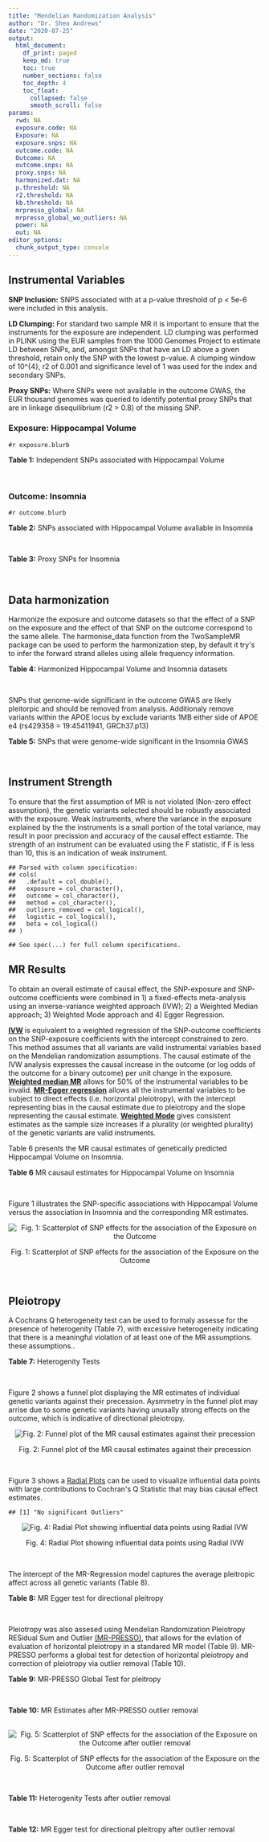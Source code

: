 ```yaml
---
title: "Mendelian Randomization Analysis"
author: "Dr. Shea Andrews"
date: "2020-07-25"
output:
  html_document:
    df_print: paged
    keep_md: true
    toc: true
    number_sections: false
    toc_depth: 4
    toc_float:
      collapsed: false
      smooth_scroll: false
params:
  rwd: NA
  exposure.code: NA
  Exposure: NA
  exposure.snps: NA
  outcome.code: NA
  Outcome: NA
  outcome.snps: NA
  proxy.snps: NA
  harmonized.dat: NA
  p.threshold: NA
  r2.threshold: NA
  kb.threshold: NA
  mrpresso_global: NA
  mrpresso_global_wo_outliers: NA
  power: NA
  out: NA
editor_options:
  chunk_output_type: console
---
```







## Instrumental Variables
**SNP Inclusion:** SNPS associated with at a p-value threshold of p < 5e-6 were included in this analysis.
<br>

**LD Clumping:** For standard two sample MR it is important to ensure that the instruments for the exposure are independent. LD clumping was performed in PLINK using the EUR samples from the 1000 Genomes Project to estimate LD between SNPs, and, amongst SNPs that have an LD above a given threshold, retain only the SNP with the lowest p-value. A clumping window of 10^{4}, r2 of 0.001 and significance level of 1 was used for the index and secondary SNPs.
<br>

**Proxy SNPs:** Where SNPs were not available in the outcome GWAS, the EUR thousand genomes was queried to identify potential proxy SNPs that are in linkage disequilibrium (r2 > 0.8) of the missing SNP.
<br>

### Exposure: Hippocampal Volume
`#r exposure.blurb`
<br>

**Table 1:** Independent SNPs associated with Hippocampal Volume
<div data-pagedtable="false">
  <script data-pagedtable-source type="application/json">
{"columns":[{"label":["SNP"],"name":[1],"type":["chr"],"align":["left"]},{"label":["CHROM"],"name":[2],"type":["dbl"],"align":["right"]},{"label":["POS"],"name":[3],"type":["dbl"],"align":["right"]},{"label":["REF"],"name":[4],"type":["chr"],"align":["left"]},{"label":["ALT"],"name":[5],"type":["chr"],"align":["left"]},{"label":["AF"],"name":[6],"type":["dbl"],"align":["right"]},{"label":["BETA"],"name":[7],"type":["dbl"],"align":["right"]},{"label":["SE"],"name":[8],"type":["dbl"],"align":["right"]},{"label":["Z"],"name":[9],"type":["dbl"],"align":["right"]},{"label":["P"],"name":[10],"type":["dbl"],"align":["right"]},{"label":["N"],"name":[11],"type":["dbl"],"align":["right"]},{"label":["TRAIT"],"name":[12],"type":["chr"],"align":["left"]}],"data":[{"1":"rs10908512","2":"1","3":"153856498","4":"C","5":"T","6":"0.5624","7":"0.04051169","8":"0.008700965","9":"4.656","10":"3.217e-06","11":"26814","12":"Hippocampal_Volume"},{"1":"rs7588305","2":"2","3":"8780959","4":"G","5":"C","6":"0.5308","7":"-0.04002256","8":"0.008681684","9":"-4.610","10":"4.023e-06","11":"26615","12":"Hippocampal_Volume"},{"1":"rs59966106","2":"2","3":"96999086","4":"A","5":"G","6":"0.3114","7":"0.04276760","8":"0.009321611","9":"4.588","10":"4.470e-06","11":"26814","12":"Hippocampal_Volume"},{"1":"rs2268894","2":"2","3":"162856148","4":"C","5":"T","6":"0.5412","7":"-0.05668170","8":"0.008658983","9":"-6.546","10":"5.894e-11","11":"26814","12":"Hippocampal_Volume"},{"1":"rs138012093","2":"4","3":"134506440","4":"G","5":"A","6":"0.0173","7":"-0.16180284","8":"0.033576021","9":"-4.819","10":"1.445e-06","11":"26065","12":"Hippocampal_Volume"},{"1":"rs144578582","2":"4","3":"155539564","4":"G","5":"A","6":"0.0068","7":"-0.36225028","8":"0.074659992","9":"-4.852","10":"1.221e-06","11":"13258","12":"Hippocampal_Volume"},{"1":"rs6552737","2":"4","3":"184955461","4":"T","5":"A","6":"0.4152","7":"-0.04324518","8":"0.008759404","9":"-4.937","10":"7.922e-07","11":"26814","12":"Hippocampal_Volume"},{"1":"rs2289881","2":"5","3":"66084260","4":"G","5":"T","6":"0.3544","7":"-0.05014690","8":"0.009022472","9":"-5.558","10":"2.728e-08","11":"26814","12":"Hippocampal_Volume"},{"1":"rs148054686","2":"5","3":"94459128","4":"G","5":"A","6":"0.0124","7":"-0.21659175","8":"0.047064699","9":"-4.602","10":"4.184e-06","11":"18411","12":"Hippocampal_Volume"},{"1":"rs10041542","2":"5","3":"167832067","4":"T","5":"C","6":"0.2452","7":"-0.04686000","8":"0.010070917","9":"-4.653","10":"3.273e-06","11":"26615","12":"Hippocampal_Volume"},{"1":"rs17172044","2":"7","3":"42397586","4":"A","5":"C","6":"0.0775","7":"-0.07408290","8":"0.016143574","9":"-4.589","10":"4.464e-06","11":"26814","12":"Hippocampal_Volume"},{"1":"rs2346440","2":"7","3":"133685512","4":"G","5":"C","6":"0.4591","7":"0.04059843","8":"0.008661921","9":"4.687","10":"2.767e-06","11":"26814","12":"Hippocampal_Volume"},{"1":"rs11979341","2":"7","3":"155797978","4":"C","5":"G","6":"0.3163","7":"0.06558170","8":"0.009708611","9":"6.755","10":"1.424e-11","11":"24484","12":"Hippocampal_Volume"},{"1":"rs11993215","2":"8","3":"28055926","4":"A","5":"T","6":"0.9102","7":"0.06998320","8":"0.015193929","9":"4.606","10":"4.108e-06","11":"26477","12":"Hippocampal_Volume"},{"1":"rs113835443","2":"8","3":"144717251","4":"C","5":"T","6":"0.0904","7":"0.07553081","8":"0.016197900","9":"4.663","10":"3.118e-06","11":"23154","12":"Hippocampal_Volume"},{"1":"rs62583528","2":"9","3":"106929593","4":"G","5":"A","6":"0.1951","7":"0.05622208","8":"0.010891531","9":"5.162","10":"2.447e-07","11":"26814","12":"Hippocampal_Volume"},{"1":"rs7020341","2":"9","3":"119247974","4":"G","5":"C","6":"0.3590","7":"0.05989482","8":"0.009013518","9":"6.645","10":"3.035e-11","11":"26700","12":"Hippocampal_Volume"},{"1":"rs11245365","2":"10","3":"126482389","4":"G","5":"A","6":"0.5648","7":"-0.04474128","8":"0.008786582","9":"-5.092","10":"3.547e-07","11":"26322","12":"Hippocampal_Volume"},{"1":"rs12802656","2":"11","3":"16534415","4":"A","5":"C","6":"0.4696","7":"-0.03979580","8":"0.008681459","9":"-4.584","10":"4.560e-06","11":"26614","12":"Hippocampal_Volume"},{"1":"rs659065","2":"12","3":"4008887","4":"C","5":"G","6":"0.1413","7":"-0.06743310","8":"0.012611389","9":"-5.347","10":"8.931e-08","11":"25881","12":"Hippocampal_Volume"},{"1":"rs61921502","2":"12","3":"65832468","4":"T","5":"G","6":"0.1534","7":"-0.10788400","8":"0.011964511","9":"-9.017","10":"1.941e-19","11":"26814","12":"Hippocampal_Volume"},{"1":"rs79522035","2":"12","3":"72956782","4":"C","5":"T","6":"0.0419","7":"0.09939183","8":"0.021592837","9":"4.603","10":"4.164e-06","11":"26692","12":"Hippocampal_Volume"},{"1":"rs77956314","2":"12","3":"117323367","4":"T","5":"C","6":"0.0840","7":"0.16185400","8":"0.015536016","9":"10.418","10":"2.055e-25","11":"26814","12":"Hippocampal_Volume"},{"1":"rs143933797","2":"17","3":"78252238","4":"G","5":"A","6":"0.0166","7":"0.22638451","8":"0.047143797","9":"4.802","10":"1.571e-06","11":"13758","12":"Hippocampal_Volume"},{"1":"rs79727675","2":"18","3":"11653053","4":"C","5":"A","6":"0.0472","7":"-0.13610794","8":"0.027913852","9":"-4.876","10":"1.082e-06","11":"14245","12":"Hippocampal_Volume"},{"1":"rs429358","2":"19","3":"45411941","4":"T","5":"C","6":"0.1537","7":"-0.06342470","8":"0.012519680","9":"-5.066","10":"4.067e-07","11":"24498","12":"Hippocampal_Volume"},{"1":"rs6060504","2":"20","3":"34197619","4":"T","5":"C","6":"0.1624","7":"0.06315530","8":"0.011701919","9":"5.397","10":"6.762e-08","11":"26814","12":"Hippocampal_Volume"},{"1":"rs5753220","2":"22","3":"30986350","4":"T","5":"C","6":"0.2497","7":"-0.04931970","8":"0.010038609","9":"-4.913","10":"8.988e-07","11":"26459","12":"Hippocampal_Volume"}],"options":{"columns":{"min":{},"max":[10]},"rows":{"min":[10],"max":[10]},"pages":{}}}
  </script>
</div>
<br>

### Outcome: Insomnia
`#r outcome.blurb`
<br>

**Table 2:** SNPs associated with Hippocampal Volume avaliable in Insomnia
<div data-pagedtable="false">
  <script data-pagedtable-source type="application/json">
{"columns":[{"label":["SNP"],"name":[1],"type":["chr"],"align":["left"]},{"label":["CHROM"],"name":[2],"type":["dbl"],"align":["right"]},{"label":["POS"],"name":[3],"type":["dbl"],"align":["right"]},{"label":["REF"],"name":[4],"type":["chr"],"align":["left"]},{"label":["ALT"],"name":[5],"type":["chr"],"align":["left"]},{"label":["AF"],"name":[6],"type":["dbl"],"align":["right"]},{"label":["BETA"],"name":[7],"type":["dbl"],"align":["right"]},{"label":["SE"],"name":[8],"type":["dbl"],"align":["right"]},{"label":["Z"],"name":[9],"type":["dbl"],"align":["right"]},{"label":["P"],"name":[10],"type":["dbl"],"align":["right"]},{"label":["N"],"name":[11],"type":["dbl"],"align":["right"]},{"label":["TRAIT"],"name":[12],"type":["chr"],"align":["left"]}],"data":[{"1":"rs10908512","2":"1","3":"153856498","4":"C","5":"T","6":"0.57319700","7":"-2.818545e-04","8":"0.0008672447","9":"-0.325","10":"7.450e-01","11":"1330662","12":"Insomnia_Symptoms"},{"1":"rs7588305","2":"2","3":"8780959","4":"G","5":"C","6":"0.56922200","7":"1.461183e-03","8":"0.0008661429","9":"1.687","10":"9.163e-02","11":"1330800","12":"Insomnia_Symptoms"},{"1":"rs59966106","2":"2","3":"96999086","4":"A","5":"G","6":"0.28173900","7":"1.674160e-04","8":"0.0008674413","9":"0.193","10":"8.473e-01","11":"1330656","12":"Insomnia_Symptoms"},{"1":"rs2268894","2":"2","3":"162856148","4":"C","5":"T","6":"0.55968800","7":"1.912483e-03","8":"0.0008673393","9":"2.205","10":"2.746e-02","11":"1326169","12":"Insomnia_Symptoms"},{"1":"rs138012093","2":"4","3":"134506440","4":"G","5":"A","6":"0.02685050","7":"-9.299293e-04","8":"0.0008674714","9":"-1.072","10":"2.838e-01","11":"1327961","12":"Insomnia_Symptoms"},{"1":"rs144578582","2":"4","3":"155539564","4":"G","5":"A","6":"0.00362450","7":"1.736019e-04","8":"0.0008680095","9":"0.200","10":"8.412e-01","11":"1328874","12":"Insomnia_Symptoms"},{"1":"rs6552737","2":"4","3":"184955461","4":"T","5":"A","6":"0.40243900","7":"-1.622483e-03","8":"0.0010281892","9":"-1.578","10":"1.147e-01","11":"944267","12":"Insomnia_Symptoms"},{"1":"rs2289881","2":"5","3":"66084260","4":"G","5":"T","6":"0.36506200","7":"1.861472e-04","8":"0.0008698468","9":"0.214","10":"8.306e-01","11":"1323200","12":"Insomnia_Symptoms"},{"1":"rs148054686","2":"5","3":"94459128","4":"G","5":"A","6":"0.00362056","7":"-5.259705e-04","8":"0.0010292964","9":"-0.511","10":"6.093e-01","11":"944267","12":"Insomnia_Symptoms"},{"1":"rs10041542","2":"5","3":"167832067","4":"T","5":"C","6":"0.24088900","7":"1.395420e-03","8":"0.0008683377","9":"1.607","10":"1.080e-01","11":"1324228","12":"Insomnia_Symptoms"},{"1":"rs17172044","2":"7","3":"42397586","4":"A","5":"C","6":"0.06297640","7":"-1.664950e-03","8":"0.0008662592","9":"-1.922","10":"5.466e-02","11":"1330001","12":"Insomnia_Symptoms"},{"1":"rs2346440","2":"7","3":"133685512","4":"G","5":"C","6":"0.47453600","7":"-4.253824e-04","8":"0.0008681273","9":"-0.490","10":"6.242e-01","11":"1327401","12":"Insomnia_Symptoms"},{"1":"rs11979341","2":"7","3":"155797978","4":"C","5":"G","6":"0.33175500","7":"1.492290e-03","8":"0.0008701426","9":"1.715","10":"8.628e-02","11":"1318530","12":"Insomnia_Symptoms"},{"1":"rs11993215","2":"8","3":"28055926","4":"A","5":"T","6":"0.89588700","7":"6.802380e-04","8":"0.0010291049","9":"0.661","10":"5.087e-01","11":"944267","12":"Insomnia_Symptoms"},{"1":"rs113835443","2":"8","3":"144717251","4":"C","5":"T","6":"0.11809600","7":"-7.578234e-04","8":"0.0008680680","9":"-0.873","10":"3.826e-01","11":"1326580","12":"Insomnia_Symptoms"},{"1":"rs62583528","2":"9","3":"106929593","4":"G","5":"A","6":"0.17478300","7":"-1.832769e-04","8":"0.0008686110","9":"-0.211","10":"8.328e-01","11":"1326980","12":"Insomnia_Symptoms"},{"1":"rs7020341","2":"9","3":"119247974","4":"G","5":"C","6":"0.41158300","7":"-3.037881e-05","8":"0.0008679660","9":"-0.035","10":"9.717e-01","11":"1330486","12":"Insomnia_Symptoms"},{"1":"rs11245365","2":"10","3":"126482389","4":"G","5":"A","6":"0.60673900","7":"-9.480907e-04","8":"0.0008666277","9":"-1.094","10":"2.742e-01","11":"1330502","12":"Insomnia_Symptoms"},{"1":"rs12802656","2":"11","3":"16534415","4":"A","5":"C","6":"0.52089400","7":"7.537090e-04","8":"0.0008673294","9":"0.869","10":"3.850e-01","11":"1328851","12":"Insomnia_Symptoms"},{"1":"rs659065","2":"12","3":"4008887","4":"C","5":"G","6":"0.14661100","7":"7.715200e-04","8":"0.0008668765","9":"0.890","10":"3.733e-01","11":"1330190","12":"Insomnia_Symptoms"},{"1":"rs61921502","2":"12","3":"65832468","4":"T","5":"G","6":"0.14724000","7":"1.051440e-03","8":"0.0008682414","9":"1.211","10":"2.257e-01","11":"1325310","12":"Insomnia_Symptoms"},{"1":"rs79522035","2":"12","3":"72956782","4":"C","5":"T","6":"0.05612060","7":"1.415634e-04","8":"0.0008684873","9":"0.163","10":"8.709e-01","11":"1327627","12":"Insomnia_Symptoms"},{"1":"rs77956314","2":"12","3":"117323367","4":"T","5":"C","6":"0.07391780","7":"7.783480e-04","8":"0.0008667573","9":"0.898","10":"3.691e-01","11":"1330538","12":"Insomnia_Symptoms"},{"1":"rs143933797","2":"17","3":"78252238","4":"G","5":"A","6":"0.03779070","7":"7.356212e-04","8":"0.0008674778","9":"0.848","10":"3.967e-01","11":"1328446","12":"Insomnia_Symptoms"},{"1":"rs79727675","2":"18","3":"11653053","4":"C","5":"A","6":"0.05414240","7":"-7.531571e-04","8":"0.0008666941","9":"-0.869","10":"3.849e-01","11":"1330800","12":"Insomnia_Symptoms"},{"1":"rs429358","2":"19","3":"45411941","4":"T","5":"C","6":"0.13181000","7":"-4.839820e-03","8":"0.0008639458","9":"-5.602","10":"2.125e-08","11":"1330800","12":"Insomnia_Symptoms"},{"1":"rs6060504","2":"20","3":"34197619","4":"T","5":"C","6":"0.16094300","7":"2.482430e-03","8":"0.0008658618","9":"2.867","10":"4.142e-03","11":"1329528","12":"Insomnia_Symptoms"},{"1":"rs5753220","2":"22","3":"30986350","4":"T","5":"C","6":"0.20964800","7":"1.427440e-03","8":"0.0008661670","9":"1.648","10":"9.933e-02","11":"1330800","12":"Insomnia_Symptoms"}],"options":{"columns":{"min":{},"max":[10]},"rows":{"min":[10],"max":[10]},"pages":{}}}
  </script>
</div>
<br>

**Table 3:** Proxy SNPs for Insomnia
<div data-pagedtable="false">
  <script data-pagedtable-source type="application/json">
{"columns":[{"label":["proxy.outcome"],"name":[1],"type":["lgl"],"align":["right"]},{"label":["target_snp"],"name":[2],"type":["lgl"],"align":["right"]},{"label":["proxy_snp"],"name":[3],"type":["lgl"],"align":["right"]},{"label":["ld.r2"],"name":[4],"type":["lgl"],"align":["right"]},{"label":["Dprime"],"name":[5],"type":["lgl"],"align":["right"]},{"label":["ref.proxy"],"name":[6],"type":["lgl"],"align":["right"]},{"label":["alt.proxy"],"name":[7],"type":["lgl"],"align":["right"]},{"label":["CHROM"],"name":[8],"type":["lgl"],"align":["right"]},{"label":["POS"],"name":[9],"type":["lgl"],"align":["right"]},{"label":["ALT.proxy"],"name":[10],"type":["lgl"],"align":["right"]},{"label":["REF.proxy"],"name":[11],"type":["lgl"],"align":["right"]},{"label":["AF"],"name":[12],"type":["lgl"],"align":["right"]},{"label":["BETA"],"name":[13],"type":["lgl"],"align":["right"]},{"label":["SE"],"name":[14],"type":["lgl"],"align":["right"]},{"label":["P"],"name":[15],"type":["lgl"],"align":["right"]},{"label":["N"],"name":[16],"type":["lgl"],"align":["right"]},{"label":["ref"],"name":[17],"type":["lgl"],"align":["right"]},{"label":["alt"],"name":[18],"type":["lgl"],"align":["right"]},{"label":["ALT"],"name":[19],"type":["lgl"],"align":["right"]},{"label":["REF"],"name":[20],"type":["lgl"],"align":["right"]},{"label":["PHASE"],"name":[21],"type":["lgl"],"align":["right"]}],"data":[{"1":"NA","2":"NA","3":"NA","4":"NA","5":"NA","6":"NA","7":"NA","8":"NA","9":"NA","10":"NA","11":"NA","12":"NA","13":"NA","14":"NA","15":"NA","16":"NA","17":"NA","18":"NA","19":"NA","20":"NA","21":"NA"}],"options":{"columns":{"min":{},"max":[10]},"rows":{"min":[10],"max":[10]},"pages":{}}}
  </script>
</div>
<br>

## Data harmonization
Harmonize the exposure and outcome datasets so that the effect of a SNP on the exposure and the effect of that SNP on the outcome correspond to the same allele. The harmonise_data function from the TwoSampleMR package can be used to perform the harmonization step, by default it try's to infer the forward strand alleles using allele frequency information.
<br>

**Table 4:** Harmonized Hippocampal Volume and Insomnia datasets
<div data-pagedtable="false">
  <script data-pagedtable-source type="application/json">
{"columns":[{"label":["SNP"],"name":[1],"type":["chr"],"align":["left"]},{"label":["effect_allele.exposure"],"name":[2],"type":["chr"],"align":["left"]},{"label":["other_allele.exposure"],"name":[3],"type":["chr"],"align":["left"]},{"label":["effect_allele.outcome"],"name":[4],"type":["chr"],"align":["left"]},{"label":["other_allele.outcome"],"name":[5],"type":["chr"],"align":["left"]},{"label":["beta.exposure"],"name":[6],"type":["dbl"],"align":["right"]},{"label":["beta.outcome"],"name":[7],"type":["dbl"],"align":["right"]},{"label":["eaf.exposure"],"name":[8],"type":["dbl"],"align":["right"]},{"label":["eaf.outcome"],"name":[9],"type":["dbl"],"align":["right"]},{"label":["remove"],"name":[10],"type":["lgl"],"align":["right"]},{"label":["palindromic"],"name":[11],"type":["lgl"],"align":["right"]},{"label":["ambiguous"],"name":[12],"type":["lgl"],"align":["right"]},{"label":["id.outcome"],"name":[13],"type":["chr"],"align":["left"]},{"label":["chr.outcome"],"name":[14],"type":["dbl"],"align":["right"]},{"label":["pos.outcome"],"name":[15],"type":["dbl"],"align":["right"]},{"label":["se.outcome"],"name":[16],"type":["dbl"],"align":["right"]},{"label":["z.outcome"],"name":[17],"type":["dbl"],"align":["right"]},{"label":["pval.outcome"],"name":[18],"type":["dbl"],"align":["right"]},{"label":["samplesize.outcome"],"name":[19],"type":["dbl"],"align":["right"]},{"label":["outcome"],"name":[20],"type":["chr"],"align":["left"]},{"label":["mr_keep.outcome"],"name":[21],"type":["lgl"],"align":["right"]},{"label":["pval_origin.outcome"],"name":[22],"type":["chr"],"align":["left"]},{"label":["chr.exposure"],"name":[23],"type":["dbl"],"align":["right"]},{"label":["pos.exposure"],"name":[24],"type":["dbl"],"align":["right"]},{"label":["se.exposure"],"name":[25],"type":["dbl"],"align":["right"]},{"label":["z.exposure"],"name":[26],"type":["dbl"],"align":["right"]},{"label":["pval.exposure"],"name":[27],"type":["dbl"],"align":["right"]},{"label":["samplesize.exposure"],"name":[28],"type":["dbl"],"align":["right"]},{"label":["exposure"],"name":[29],"type":["chr"],"align":["left"]},{"label":["mr_keep.exposure"],"name":[30],"type":["lgl"],"align":["right"]},{"label":["pval_origin.exposure"],"name":[31],"type":["chr"],"align":["left"]},{"label":["id.exposure"],"name":[32],"type":["chr"],"align":["left"]},{"label":["action"],"name":[33],"type":["dbl"],"align":["right"]},{"label":["mr_keep"],"name":[34],"type":["lgl"],"align":["right"]},{"label":["pt"],"name":[35],"type":["dbl"],"align":["right"]},{"label":["pleitropy_keep"],"name":[36],"type":["lgl"],"align":["right"]},{"label":["mrpresso_RSSobs"],"name":[37],"type":["lgl"],"align":["right"]},{"label":["mrpresso_pval"],"name":[38],"type":["lgl"],"align":["right"]},{"label":["mrpresso_keep"],"name":[39],"type":["lgl"],"align":["right"]}],"data":[{"1":"rs10041542","2":"C","3":"T","4":"C","5":"T","6":"-0.04686000","7":"1.395420e-03","8":"0.2452","9":"0.24088900","10":"FALSE","11":"FALSE","12":"FALSE","13":"kCaA1N","14":"5","15":"167832067","16":"0.0008683377","17":"1.607","18":"1.080e-01","19":"1324228","20":"Jansen2018insomnia23andMe","21":"TRUE","22":"reported","23":"5","24":"167832067","25":"0.010070917","26":"-4.653","27":"3.273e-06","28":"26615","29":"Hilbar2017hipv","30":"TRUE","31":"reported","32":"gyXnnZ","33":"2","34":"TRUE","35":"5e-06","36":"TRUE","37":"NA","38":"NA","39":"TRUE"},{"1":"rs10908512","2":"T","3":"C","4":"T","5":"C","6":"0.04051169","7":"-2.818545e-04","8":"0.5624","9":"0.57319700","10":"FALSE","11":"FALSE","12":"FALSE","13":"kCaA1N","14":"1","15":"153856498","16":"0.0008672447","17":"-0.325","18":"7.450e-01","19":"1330662","20":"Jansen2018insomnia23andMe","21":"TRUE","22":"reported","23":"1","24":"153856498","25":"0.008700965","26":"4.656","27":"3.217e-06","28":"26814","29":"Hilbar2017hipv","30":"TRUE","31":"reported","32":"gyXnnZ","33":"2","34":"TRUE","35":"5e-06","36":"TRUE","37":"NA","38":"NA","39":"TRUE"},{"1":"rs11245365","2":"A","3":"G","4":"A","5":"G","6":"-0.04474128","7":"-9.480907e-04","8":"0.5648","9":"0.60673900","10":"FALSE","11":"FALSE","12":"FALSE","13":"kCaA1N","14":"10","15":"126482389","16":"0.0008666277","17":"-1.094","18":"2.742e-01","19":"1330502","20":"Jansen2018insomnia23andMe","21":"TRUE","22":"reported","23":"10","24":"126482389","25":"0.008786582","26":"-5.092","27":"3.547e-07","28":"26322","29":"Hilbar2017hipv","30":"TRUE","31":"reported","32":"gyXnnZ","33":"2","34":"TRUE","35":"5e-06","36":"TRUE","37":"NA","38":"NA","39":"TRUE"},{"1":"rs113835443","2":"T","3":"C","4":"T","5":"C","6":"0.07553081","7":"-7.578234e-04","8":"0.0904","9":"0.11809600","10":"FALSE","11":"FALSE","12":"FALSE","13":"kCaA1N","14":"8","15":"144717251","16":"0.0008680680","17":"-0.873","18":"3.826e-01","19":"1326580","20":"Jansen2018insomnia23andMe","21":"TRUE","22":"reported","23":"8","24":"144717251","25":"0.016197900","26":"4.663","27":"3.118e-06","28":"23154","29":"Hilbar2017hipv","30":"TRUE","31":"reported","32":"gyXnnZ","33":"2","34":"TRUE","35":"5e-06","36":"TRUE","37":"NA","38":"NA","39":"TRUE"},{"1":"rs11979341","2":"G","3":"C","4":"G","5":"C","6":"0.06558170","7":"1.492290e-03","8":"0.3163","9":"0.33175500","10":"FALSE","11":"TRUE","12":"FALSE","13":"kCaA1N","14":"7","15":"155797978","16":"0.0008701426","17":"1.715","18":"8.628e-02","19":"1318530","20":"Jansen2018insomnia23andMe","21":"TRUE","22":"reported","23":"7","24":"155797978","25":"0.009708611","26":"6.755","27":"1.424e-11","28":"24484","29":"Hilbar2017hipv","30":"TRUE","31":"reported","32":"gyXnnZ","33":"2","34":"TRUE","35":"5e-06","36":"TRUE","37":"NA","38":"NA","39":"TRUE"},{"1":"rs11993215","2":"T","3":"A","4":"T","5":"A","6":"0.06998320","7":"6.802380e-04","8":"0.9102","9":"0.89588700","10":"FALSE","11":"TRUE","12":"FALSE","13":"kCaA1N","14":"8","15":"28055926","16":"0.0010291049","17":"0.661","18":"5.087e-01","19":"944267","20":"Jansen2018insomnia23andMe","21":"TRUE","22":"reported","23":"8","24":"28055926","25":"0.015193929","26":"4.606","27":"4.108e-06","28":"26477","29":"Hilbar2017hipv","30":"TRUE","31":"reported","32":"gyXnnZ","33":"2","34":"TRUE","35":"5e-06","36":"TRUE","37":"NA","38":"NA","39":"TRUE"},{"1":"rs12802656","2":"C","3":"A","4":"C","5":"A","6":"-0.03979580","7":"7.537090e-04","8":"0.4696","9":"0.52089400","10":"FALSE","11":"FALSE","12":"FALSE","13":"kCaA1N","14":"11","15":"16534415","16":"0.0008673294","17":"0.869","18":"3.850e-01","19":"1328851","20":"Jansen2018insomnia23andMe","21":"TRUE","22":"reported","23":"11","24":"16534415","25":"0.008681459","26":"-4.584","27":"4.560e-06","28":"26614","29":"Hilbar2017hipv","30":"TRUE","31":"reported","32":"gyXnnZ","33":"2","34":"TRUE","35":"5e-06","36":"TRUE","37":"NA","38":"NA","39":"TRUE"},{"1":"rs138012093","2":"A","3":"G","4":"A","5":"G","6":"-0.16180284","7":"-9.299293e-04","8":"0.0173","9":"0.02685050","10":"FALSE","11":"FALSE","12":"FALSE","13":"kCaA1N","14":"4","15":"134506440","16":"0.0008674714","17":"-1.072","18":"2.838e-01","19":"1327961","20":"Jansen2018insomnia23andMe","21":"TRUE","22":"reported","23":"4","24":"134506440","25":"0.033576021","26":"-4.819","27":"1.445e-06","28":"26065","29":"Hilbar2017hipv","30":"TRUE","31":"reported","32":"gyXnnZ","33":"2","34":"TRUE","35":"5e-06","36":"TRUE","37":"NA","38":"NA","39":"TRUE"},{"1":"rs143933797","2":"A","3":"G","4":"A","5":"G","6":"0.22638451","7":"7.356212e-04","8":"0.0166","9":"0.03779070","10":"FALSE","11":"FALSE","12":"FALSE","13":"kCaA1N","14":"17","15":"78252238","16":"0.0008674778","17":"0.848","18":"3.967e-01","19":"1328446","20":"Jansen2018insomnia23andMe","21":"TRUE","22":"reported","23":"17","24":"78252238","25":"0.047143797","26":"4.802","27":"1.571e-06","28":"13758","29":"Hilbar2017hipv","30":"TRUE","31":"reported","32":"gyXnnZ","33":"2","34":"TRUE","35":"5e-06","36":"TRUE","37":"NA","38":"NA","39":"TRUE"},{"1":"rs144578582","2":"A","3":"G","4":"A","5":"G","6":"-0.36225028","7":"1.736019e-04","8":"0.0068","9":"0.00362450","10":"FALSE","11":"FALSE","12":"FALSE","13":"kCaA1N","14":"4","15":"155539564","16":"0.0008680095","17":"0.200","18":"8.412e-01","19":"1328874","20":"Jansen2018insomnia23andMe","21":"TRUE","22":"reported","23":"4","24":"155539564","25":"0.074659992","26":"-4.852","27":"1.221e-06","28":"13258","29":"Hilbar2017hipv","30":"TRUE","31":"reported","32":"gyXnnZ","33":"2","34":"TRUE","35":"5e-06","36":"TRUE","37":"NA","38":"NA","39":"TRUE"},{"1":"rs148054686","2":"A","3":"G","4":"A","5":"G","6":"-0.21659175","7":"-5.259705e-04","8":"0.0124","9":"0.00362056","10":"FALSE","11":"FALSE","12":"FALSE","13":"kCaA1N","14":"5","15":"94459128","16":"0.0010292964","17":"-0.511","18":"6.093e-01","19":"944267","20":"Jansen2018insomnia23andMe","21":"TRUE","22":"reported","23":"5","24":"94459128","25":"0.047064699","26":"-4.602","27":"4.184e-06","28":"18411","29":"Hilbar2017hipv","30":"TRUE","31":"reported","32":"gyXnnZ","33":"2","34":"TRUE","35":"5e-06","36":"TRUE","37":"NA","38":"NA","39":"TRUE"},{"1":"rs17172044","2":"C","3":"A","4":"C","5":"A","6":"-0.07408290","7":"-1.664950e-03","8":"0.0775","9":"0.06297640","10":"FALSE","11":"FALSE","12":"FALSE","13":"kCaA1N","14":"7","15":"42397586","16":"0.0008662592","17":"-1.922","18":"5.466e-02","19":"1330001","20":"Jansen2018insomnia23andMe","21":"TRUE","22":"reported","23":"7","24":"42397586","25":"0.016143574","26":"-4.589","27":"4.464e-06","28":"26814","29":"Hilbar2017hipv","30":"TRUE","31":"reported","32":"gyXnnZ","33":"2","34":"TRUE","35":"5e-06","36":"TRUE","37":"NA","38":"NA","39":"TRUE"},{"1":"rs2268894","2":"T","3":"C","4":"T","5":"C","6":"-0.05668170","7":"1.912483e-03","8":"0.5412","9":"0.55968800","10":"FALSE","11":"FALSE","12":"FALSE","13":"kCaA1N","14":"2","15":"162856148","16":"0.0008673393","17":"2.205","18":"2.746e-02","19":"1326169","20":"Jansen2018insomnia23andMe","21":"TRUE","22":"reported","23":"2","24":"162856148","25":"0.008658983","26":"-6.546","27":"5.894e-11","28":"26814","29":"Hilbar2017hipv","30":"TRUE","31":"reported","32":"gyXnnZ","33":"2","34":"TRUE","35":"5e-06","36":"TRUE","37":"NA","38":"NA","39":"TRUE"},{"1":"rs2289881","2":"T","3":"G","4":"T","5":"G","6":"-0.05014690","7":"1.861472e-04","8":"0.3544","9":"0.36506200","10":"FALSE","11":"FALSE","12":"FALSE","13":"kCaA1N","14":"5","15":"66084260","16":"0.0008698468","17":"0.214","18":"8.306e-01","19":"1323200","20":"Jansen2018insomnia23andMe","21":"TRUE","22":"reported","23":"5","24":"66084260","25":"0.009022472","26":"-5.558","27":"2.728e-08","28":"26814","29":"Hilbar2017hipv","30":"TRUE","31":"reported","32":"gyXnnZ","33":"2","34":"TRUE","35":"5e-06","36":"TRUE","37":"NA","38":"NA","39":"TRUE"},{"1":"rs2346440","2":"C","3":"G","4":"C","5":"G","6":"0.04059843","7":"-4.253824e-04","8":"0.4591","9":"0.47453600","10":"FALSE","11":"TRUE","12":"TRUE","13":"kCaA1N","14":"7","15":"133685512","16":"0.0008681273","17":"-0.490","18":"6.242e-01","19":"1327401","20":"Jansen2018insomnia23andMe","21":"TRUE","22":"reported","23":"7","24":"133685512","25":"0.008661921","26":"4.687","27":"2.767e-06","28":"26814","29":"Hilbar2017hipv","30":"TRUE","31":"reported","32":"gyXnnZ","33":"2","34":"FALSE","35":"5e-06","36":"TRUE","37":"NA","38":"NA","39":"NA"},{"1":"rs429358","2":"C","3":"T","4":"C","5":"T","6":"-0.06342470","7":"-4.839820e-03","8":"0.1537","9":"0.13181000","10":"FALSE","11":"FALSE","12":"FALSE","13":"kCaA1N","14":"19","15":"45411941","16":"0.0008639458","17":"-5.602","18":"2.125e-08","19":"1330800","20":"Jansen2018insomnia23andMe","21":"TRUE","22":"reported","23":"19","24":"45411941","25":"0.012519680","26":"-5.066","27":"4.067e-07","28":"24498","29":"Hilbar2017hipv","30":"TRUE","31":"reported","32":"gyXnnZ","33":"2","34":"TRUE","35":"5e-06","36":"FALSE","37":"NA","38":"NA","39":"TRUE"},{"1":"rs5753220","2":"C","3":"T","4":"C","5":"T","6":"-0.04931970","7":"1.427440e-03","8":"0.2497","9":"0.20964800","10":"FALSE","11":"FALSE","12":"FALSE","13":"kCaA1N","14":"22","15":"30986350","16":"0.0008661670","17":"1.648","18":"9.933e-02","19":"1330800","20":"Jansen2018insomnia23andMe","21":"TRUE","22":"reported","23":"22","24":"30986350","25":"0.010038609","26":"-4.913","27":"8.988e-07","28":"26459","29":"Hilbar2017hipv","30":"TRUE","31":"reported","32":"gyXnnZ","33":"2","34":"TRUE","35":"5e-06","36":"TRUE","37":"NA","38":"NA","39":"TRUE"},{"1":"rs59966106","2":"G","3":"A","4":"G","5":"A","6":"0.04276760","7":"1.674160e-04","8":"0.3114","9":"0.28173900","10":"FALSE","11":"FALSE","12":"FALSE","13":"kCaA1N","14":"2","15":"96999086","16":"0.0008674413","17":"0.193","18":"8.473e-01","19":"1330656","20":"Jansen2018insomnia23andMe","21":"TRUE","22":"reported","23":"2","24":"96999086","25":"0.009321611","26":"4.588","27":"4.470e-06","28":"26814","29":"Hilbar2017hipv","30":"TRUE","31":"reported","32":"gyXnnZ","33":"2","34":"TRUE","35":"5e-06","36":"TRUE","37":"NA","38":"NA","39":"TRUE"},{"1":"rs6060504","2":"C","3":"T","4":"C","5":"T","6":"0.06315530","7":"2.482430e-03","8":"0.1624","9":"0.16094300","10":"FALSE","11":"FALSE","12":"FALSE","13":"kCaA1N","14":"20","15":"34197619","16":"0.0008658618","17":"2.867","18":"4.142e-03","19":"1329528","20":"Jansen2018insomnia23andMe","21":"TRUE","22":"reported","23":"20","24":"34197619","25":"0.011701919","26":"5.397","27":"6.762e-08","28":"26814","29":"Hilbar2017hipv","30":"TRUE","31":"reported","32":"gyXnnZ","33":"2","34":"TRUE","35":"5e-06","36":"TRUE","37":"NA","38":"NA","39":"TRUE"},{"1":"rs61921502","2":"G","3":"T","4":"G","5":"T","6":"-0.10788400","7":"1.051440e-03","8":"0.1534","9":"0.14724000","10":"FALSE","11":"FALSE","12":"FALSE","13":"kCaA1N","14":"12","15":"65832468","16":"0.0008682414","17":"1.211","18":"2.257e-01","19":"1325310","20":"Jansen2018insomnia23andMe","21":"TRUE","22":"reported","23":"12","24":"65832468","25":"0.011964511","26":"-9.017","27":"1.941e-19","28":"26814","29":"Hilbar2017hipv","30":"TRUE","31":"reported","32":"gyXnnZ","33":"2","34":"TRUE","35":"5e-06","36":"TRUE","37":"NA","38":"NA","39":"TRUE"},{"1":"rs62583528","2":"A","3":"G","4":"A","5":"G","6":"0.05622208","7":"-1.832769e-04","8":"0.1951","9":"0.17478300","10":"FALSE","11":"FALSE","12":"FALSE","13":"kCaA1N","14":"9","15":"106929593","16":"0.0008686110","17":"-0.211","18":"8.328e-01","19":"1326980","20":"Jansen2018insomnia23andMe","21":"TRUE","22":"reported","23":"9","24":"106929593","25":"0.010891531","26":"5.162","27":"2.447e-07","28":"26814","29":"Hilbar2017hipv","30":"TRUE","31":"reported","32":"gyXnnZ","33":"2","34":"TRUE","35":"5e-06","36":"TRUE","37":"NA","38":"NA","39":"TRUE"},{"1":"rs6552737","2":"A","3":"T","4":"A","5":"T","6":"-0.04324518","7":"-1.622483e-03","8":"0.4152","9":"0.40243900","10":"FALSE","11":"TRUE","12":"FALSE","13":"kCaA1N","14":"4","15":"184955461","16":"0.0010281892","17":"-1.578","18":"1.147e-01","19":"944267","20":"Jansen2018insomnia23andMe","21":"TRUE","22":"reported","23":"4","24":"184955461","25":"0.008759404","26":"-4.937","27":"7.922e-07","28":"26814","29":"Hilbar2017hipv","30":"TRUE","31":"reported","32":"gyXnnZ","33":"2","34":"TRUE","35":"5e-06","36":"TRUE","37":"NA","38":"NA","39":"TRUE"},{"1":"rs659065","2":"G","3":"C","4":"G","5":"C","6":"-0.06743310","7":"7.715200e-04","8":"0.1413","9":"0.14661100","10":"FALSE","11":"TRUE","12":"FALSE","13":"kCaA1N","14":"12","15":"4008887","16":"0.0008668765","17":"0.890","18":"3.733e-01","19":"1330190","20":"Jansen2018insomnia23andMe","21":"TRUE","22":"reported","23":"12","24":"4008887","25":"0.012611389","26":"-5.347","27":"8.931e-08","28":"25881","29":"Hilbar2017hipv","30":"TRUE","31":"reported","32":"gyXnnZ","33":"2","34":"TRUE","35":"5e-06","36":"TRUE","37":"NA","38":"NA","39":"TRUE"},{"1":"rs7020341","2":"C","3":"G","4":"C","5":"G","6":"0.05989482","7":"-3.037881e-05","8":"0.3590","9":"0.41158300","10":"FALSE","11":"TRUE","12":"FALSE","13":"kCaA1N","14":"9","15":"119247974","16":"0.0008679660","17":"-0.035","18":"9.717e-01","19":"1330486","20":"Jansen2018insomnia23andMe","21":"TRUE","22":"reported","23":"9","24":"119247974","25":"0.009013518","26":"6.645","27":"3.035e-11","28":"26700","29":"Hilbar2017hipv","30":"TRUE","31":"reported","32":"gyXnnZ","33":"2","34":"TRUE","35":"5e-06","36":"TRUE","37":"NA","38":"NA","39":"TRUE"},{"1":"rs7588305","2":"C","3":"G","4":"C","5":"G","6":"-0.04002256","7":"1.461183e-03","8":"0.5308","9":"0.56922200","10":"FALSE","11":"TRUE","12":"TRUE","13":"kCaA1N","14":"2","15":"8780959","16":"0.0008661429","17":"1.687","18":"9.163e-02","19":"1330800","20":"Jansen2018insomnia23andMe","21":"TRUE","22":"reported","23":"2","24":"8780959","25":"0.008681684","26":"-4.610","27":"4.023e-06","28":"26615","29":"Hilbar2017hipv","30":"TRUE","31":"reported","32":"gyXnnZ","33":"2","34":"FALSE","35":"5e-06","36":"TRUE","37":"NA","38":"NA","39":"NA"},{"1":"rs77956314","2":"C","3":"T","4":"C","5":"T","6":"0.16185400","7":"7.783480e-04","8":"0.0840","9":"0.07391780","10":"FALSE","11":"FALSE","12":"FALSE","13":"kCaA1N","14":"12","15":"117323367","16":"0.0008667573","17":"0.898","18":"3.691e-01","19":"1330538","20":"Jansen2018insomnia23andMe","21":"TRUE","22":"reported","23":"12","24":"117323367","25":"0.015536016","26":"10.418","27":"2.055e-25","28":"26814","29":"Hilbar2017hipv","30":"TRUE","31":"reported","32":"gyXnnZ","33":"2","34":"TRUE","35":"5e-06","36":"TRUE","37":"NA","38":"NA","39":"TRUE"},{"1":"rs79522035","2":"T","3":"C","4":"T","5":"C","6":"0.09939183","7":"1.415634e-04","8":"0.0419","9":"0.05612060","10":"FALSE","11":"FALSE","12":"FALSE","13":"kCaA1N","14":"12","15":"72956782","16":"0.0008684873","17":"0.163","18":"8.709e-01","19":"1327627","20":"Jansen2018insomnia23andMe","21":"TRUE","22":"reported","23":"12","24":"72956782","25":"0.021592837","26":"4.603","27":"4.164e-06","28":"26692","29":"Hilbar2017hipv","30":"TRUE","31":"reported","32":"gyXnnZ","33":"2","34":"TRUE","35":"5e-06","36":"TRUE","37":"NA","38":"NA","39":"TRUE"},{"1":"rs79727675","2":"A","3":"C","4":"A","5":"C","6":"-0.13610794","7":"-7.531571e-04","8":"0.0472","9":"0.05414240","10":"FALSE","11":"FALSE","12":"FALSE","13":"kCaA1N","14":"18","15":"11653053","16":"0.0008666941","17":"-0.869","18":"3.849e-01","19":"1330800","20":"Jansen2018insomnia23andMe","21":"TRUE","22":"reported","23":"18","24":"11653053","25":"0.027913852","26":"-4.876","27":"1.082e-06","28":"14245","29":"Hilbar2017hipv","30":"TRUE","31":"reported","32":"gyXnnZ","33":"2","34":"TRUE","35":"5e-06","36":"TRUE","37":"NA","38":"NA","39":"TRUE"}],"options":{"columns":{"min":{},"max":[10]},"rows":{"min":[10],"max":[10]},"pages":{}}}
  </script>
</div>
<br>

SNPs that genome-wide significant in the outcome GWAS are likely pleitorpic and should be removed from analysis. Additionaly remove variants within the APOE locus by exclude variants 1MB either side of APOE e4 (rs429358 = 19:45411941, GRCh37.p13)
<br>


**Table 5:** SNPs that were genome-wide significant in the Insomnia GWAS
<div data-pagedtable="false">
  <script data-pagedtable-source type="application/json">
{"columns":[{"label":["SNP"],"name":[1],"type":["chr"],"align":["left"]},{"label":["chr.outcome"],"name":[2],"type":["dbl"],"align":["right"]},{"label":["pos.outcome"],"name":[3],"type":["dbl"],"align":["right"]},{"label":["pval.exposure"],"name":[4],"type":["dbl"],"align":["right"]},{"label":["pval.outcome"],"name":[5],"type":["dbl"],"align":["right"]}],"data":[{"1":"rs429358","2":"19","3":"45411941","4":"4.067e-07","5":"2.125e-08"}],"options":{"columns":{"min":{},"max":[10]},"rows":{"min":[10],"max":[10]},"pages":{}}}
  </script>
</div>
<br>


## Instrument Strength
To ensure that the first assumption of MR is not violated (Non-zero effect assumption), the genetic variants selected should be robustly associated with the exposure. Weak instruments, where the variance in the exposure explained by the the instruments is a small portion of the total variance, may result in poor precission and accuracy of the causal effect estiamte. The strength of an instrument can be evaluated using the F statistic, if F is less than 10, this is an indication of weak instrument.


```
## Parsed with column specification:
## cols(
##   .default = col_double(),
##   exposure = col_character(),
##   outcome = col_character(),
##   method = col_character(),
##   outliers_removed = col_logical(),
##   logistic = col_logical(),
##   beta = col_logical()
## )
```

```
## See spec(...) for full column specifications.
```

<div data-pagedtable="false">
  <script data-pagedtable-source type="application/json">
{"columns":[{"label":["outliers_removed"],"name":[1],"type":["lgl"],"align":["right"]},{"label":["pve.exposure"],"name":[2],"type":["dbl"],"align":["right"]},{"label":["F"],"name":[3],"type":["dbl"],"align":["right"]},{"label":["Alpha"],"name":[4],"type":["dbl"],"align":["right"]},{"label":["NCP"],"name":[5],"type":["dbl"],"align":["right"]},{"label":["Power"],"name":[6],"type":["dbl"],"align":["right"]}],"data":[{"1":"FALSE","2":"0.02975544","3":"32.86136","4":"0.05","5":"0.03210294","6":"0.05368559"}],"options":{"columns":{"min":{},"max":[10]},"rows":{"min":[10],"max":[10]},"pages":{}}}
  </script>
</div>

##  MR Results
To obtain an overall estimate of causal effect, the SNP-exposure and SNP-outcome coefficients were combined in 1) a fixed-effects meta-analysis using an inverse-variance weighted approach (IVW); 2) a Weighted Median approach; 3) Weighted Mode approach and 4) Egger Regression.


[**IVW**](https://doi.org/10.1002/gepi.21758) is equivalent to a weighted regression of the SNP-outcome coefficients on the SNP-exposure coefficients with the intercept constrained to zero. This method assumes that all variants are valid instrumental variables based on the Mendelian randomization assumptions. The causal estimate of the IVW analysis expresses the causal increase in the outcome (or log odds of the outcome for a binary outcome) per unit change in the exposure. [**Weighted median MR**](https://doi.org/10.1002/gepi.21965) allows for 50% of the instrumental variables to be invalid. [**MR-Egger regression**](https://doi.org/10.1093/ije/dyw220) allows all the instrumental variables to be subject to direct effects (i.e. horizontal pleiotropy), with the intercept representing bias in the causal estimate due to pleiotropy and the slope representing the causal estimate. [**Weighted Mode**](https://doi.org/10.1093/ije/dyx102) gives consistent estimates as the sample size increases if a plurality (or weighted plurality) of the genetic variants are valid instruments.
<br>



Table 6 presents the MR causal estimates of genetically predicted Hippocampal Volume on Insomnia.
<br>

**Table 6** MR causaul estimates for Hippocampal Volume on Insomnia
<div data-pagedtable="false">
  <script data-pagedtable-source type="application/json">
{"columns":[{"label":["id.exposure"],"name":[1],"type":["chr"],"align":["left"]},{"label":["id.outcome"],"name":[2],"type":["chr"],"align":["left"]},{"label":["outcome"],"name":[3],"type":["fctr"],"align":["left"]},{"label":["exposure"],"name":[4],"type":["fctr"],"align":["left"]},{"label":["method"],"name":[5],"type":["fctr"],"align":["left"]},{"label":["nsnp"],"name":[6],"type":["int"],"align":["right"]},{"label":["b"],"name":[7],"type":["dbl"],"align":["right"]},{"label":["se"],"name":[8],"type":["dbl"],"align":["right"]},{"label":["pval"],"name":[9],"type":["dbl"],"align":["right"]}],"data":[{"1":"gyXnnZ","2":"kCaA1N","3":"Jansen2018insomnia23andMe","4":"Hilbar2017hipv","5":"Inverse variance weighted (fixed effects)","6":"25","7":"0.001551398","8":"0.001443639","9":"0.2825341"},{"1":"gyXnnZ","2":"kCaA1N","3":"Jansen2018insomnia23andMe","4":"Hilbar2017hipv","5":"Weighted median","6":"25","7":"0.001428019","8":"0.002148624","9":"0.5062936"},{"1":"gyXnnZ","2":"kCaA1N","3":"Jansen2018insomnia23andMe","4":"Hilbar2017hipv","5":"Weighted mode","6":"25","7":"0.001617374","8":"0.001685440","9":"0.3468175"},{"1":"gyXnnZ","2":"kCaA1N","3":"Jansen2018insomnia23andMe","4":"Hilbar2017hipv","5":"MR Egger","6":"25","7":"0.001839658","8":"0.002914970","9":"0.5341925"}],"options":{"columns":{"min":{},"max":[10]},"rows":{"min":[10],"max":[10]},"pages":{}}}
  </script>
</div>
<br>

Figure 1 illustrates the SNP-specific associations with Hippocampal Volume versus the association in Insomnia and the corresponding MR estimates.
<br>

<div class="figure" style="text-align: center">
<img src="/sc/arion/projects/LOAD/shea/Projects/MR_ADPhenome/results/MR_ADbidir/Hilbar2017hipv/Jansen2018insomnia23andMe/Hilbar2017hipv_5e-6_Jansen2018insomnia23andMe_MR_Analaysis_files/figure-html/scatter_plot-1.png" alt="Fig. 1: Scatterplot of SNP effects for the association of the Exposure on the Outcome"  />
<p class="caption">Fig. 1: Scatterplot of SNP effects for the association of the Exposure on the Outcome</p>
</div>
<br>


## Pleiotropy
A Cochrans Q heterogeneity test can be used to formaly assesse for the presence of heterogenity (Table 7), with excessive heterogeneity indicating that there is a meaningful violation of at least one of the MR assumptions.
these assumptions..
<br>

**Table 7:** Heterogenity Tests
<div data-pagedtable="false">
  <script data-pagedtable-source type="application/json">
{"columns":[{"label":["id.exposure"],"name":[1],"type":["chr"],"align":["left"]},{"label":["id.outcome"],"name":[2],"type":["chr"],"align":["left"]},{"label":["outcome"],"name":[3],"type":["fctr"],"align":["left"]},{"label":["exposure"],"name":[4],"type":["fctr"],"align":["left"]},{"label":["method"],"name":[5],"type":["fctr"],"align":["left"]},{"label":["Q"],"name":[6],"type":["dbl"],"align":["right"]},{"label":["Q_df"],"name":[7],"type":["dbl"],"align":["right"]},{"label":["Q_pval"],"name":[8],"type":["dbl"],"align":["right"]}],"data":[{"1":"gyXnnZ","2":"kCaA1N","3":"Jansen2018insomnia23andMe","4":"Hilbar2017hipv","5":"MR Egger","6":"35.72769","7":"23","8":"0.04396916"},{"1":"gyXnnZ","2":"kCaA1N","3":"Jansen2018insomnia23andMe","4":"Hilbar2017hipv","5":"Inverse variance weighted","6":"35.75223","7":"24","8":"0.05799935"}],"options":{"columns":{"min":{},"max":[10]},"rows":{"min":[10],"max":[10]},"pages":{}}}
  </script>
</div>
<br>

Figure 2 shows a funnel plot displaying the MR estimates of individual genetic variants against their precession. Aysmmetry in the funnel plot may arrise due to some genetic variants having unusally strong effects on the outcome, which is indicative of directional pleiotropy.
<br>

<div class="figure" style="text-align: center">
<img src="/sc/arion/projects/LOAD/shea/Projects/MR_ADPhenome/results/MR_ADbidir/Hilbar2017hipv/Jansen2018insomnia23andMe/Hilbar2017hipv_5e-6_Jansen2018insomnia23andMe_MR_Analaysis_files/figure-html/funnel_plot-1.png" alt="Fig. 2: Funnel plot of the MR causal estimates against their precession"  />
<p class="caption">Fig. 2: Funnel plot of the MR causal estimates against their precession</p>
</div>
<br>

Figure 3 shows a [Radial Plots](https://github.com/WSpiller/RadialMR) can be used to visualize influential data points with large contributions to Cochran's Q Statistic that may bias causal effect estimates.




```
## [1] "No significant Outliers"
```

<div class="figure" style="text-align: center">
<img src="/sc/arion/projects/LOAD/shea/Projects/MR_ADPhenome/results/MR_ADbidir/Hilbar2017hipv/Jansen2018insomnia23andMe/Hilbar2017hipv_5e-6_Jansen2018insomnia23andMe_MR_Analaysis_files/figure-html/Radial_Plot-1.png" alt="Fig. 4: Radial Plot showing influential data points using Radial IVW"  />
<p class="caption">Fig. 4: Radial Plot showing influential data points using Radial IVW</p>
</div>
<br>

The intercept of the MR-Regression model captures the average pleitropic affect across all genetic variants (Table 8).
<br>

**Table 8:** MR Egger test for directional pleitropy
<div data-pagedtable="false">
  <script data-pagedtable-source type="application/json">
{"columns":[{"label":["id.exposure"],"name":[1],"type":["chr"],"align":["left"]},{"label":["id.outcome"],"name":[2],"type":["chr"],"align":["left"]},{"label":["outcome"],"name":[3],"type":["fctr"],"align":["left"]},{"label":["exposure"],"name":[4],"type":["fctr"],"align":["left"]},{"label":["egger_intercept"],"name":[5],"type":["dbl"],"align":["right"]},{"label":["se"],"name":[6],"type":["dbl"],"align":["right"]},{"label":["pval"],"name":[7],"type":["dbl"],"align":["right"]}],"data":[{"1":"gyXnnZ","2":"kCaA1N","3":"Jansen2018insomnia23andMe","4":"Hilbar2017hipv","5":"-4.482226e-05","6":"0.0003566049","7":"0.9010682"}],"options":{"columns":{"min":{},"max":[10]},"rows":{"min":[10],"max":[10]},"pages":{}}}
  </script>
</div>
<br>

Pleiotropy was also assesed using Mendelian Randomization Pleiotropy RESidual Sum and Outlier [(MR-PRESSO)](https://doi.org/10.1038/s41588-018-0099-7), that allows for the evlation of evaluation of horizontal pleiotropy in a standared MR model (Table 9). MR-PRESSO performs a global test for detection of horizontal pleiotropy and correction of pleiotropy via outlier removal (Table 10).
<br>

**Table 9:** MR-PRESSO Global Test for pleitropy
<div data-pagedtable="false">
  <script data-pagedtable-source type="application/json">
{"columns":[{"label":["id.exposure"],"name":[1],"type":["chr"],"align":["left"]},{"label":["id.outcome"],"name":[2],"type":["chr"],"align":["left"]},{"label":["outcome"],"name":[3],"type":["chr"],"align":["left"]},{"label":["exposure"],"name":[4],"type":["chr"],"align":["left"]},{"label":["pt"],"name":[5],"type":["dbl"],"align":["right"]},{"label":["outliers_removed"],"name":[6],"type":["lgl"],"align":["right"]},{"label":["n_outliers"],"name":[7],"type":["dbl"],"align":["right"]},{"label":["RSSobs"],"name":[8],"type":["dbl"],"align":["right"]},{"label":["pval"],"name":[9],"type":["dbl"],"align":["right"]}],"data":[{"1":"gyXnnZ","2":"kCaA1N","3":"Jansen2018insomnia23andMe","4":"Hilbar2017hipv","5":"5e-06","6":"FALSE","7":"0","8":"37.82903","9":"0.0783"}],"options":{"columns":{"min":{},"max":[10]},"rows":{"min":[10],"max":[10]},"pages":{}}}
  </script>
</div>
<br>


**Table 10:** MR Estimates after MR-PRESSO outlier removal
<div data-pagedtable="false">
  <script data-pagedtable-source type="application/json">
{"columns":[{"label":["id.exposure"],"name":[1],"type":["chr"],"align":["left"]},{"label":["id.outcome"],"name":[2],"type":["chr"],"align":["left"]},{"label":["outcome"],"name":[3],"type":["fctr"],"align":["left"]},{"label":["exposure"],"name":[4],"type":["fctr"],"align":["left"]},{"label":["method"],"name":[5],"type":["fctr"],"align":["left"]},{"label":["nsnp"],"name":[6],"type":["int"],"align":["right"]},{"label":["b"],"name":[7],"type":["dbl"],"align":["right"]},{"label":["se"],"name":[8],"type":["dbl"],"align":["right"]},{"label":["pval"],"name":[9],"type":["dbl"],"align":["right"]}],"data":[{"1":"gyXnnZ","2":"kCaA1N","3":"Jansen2018insomnia23andMe","4":"Hilbar2017hipv","5":"Inverse variance weighted (fixed effects)","6":"25","7":"0.001551398","8":"0.001443639","9":"0.2825341"},{"1":"gyXnnZ","2":"kCaA1N","3":"Jansen2018insomnia23andMe","4":"Hilbar2017hipv","5":"Weighted median","6":"25","7":"0.001428019","8":"0.002061848","9":"0.4885658"},{"1":"gyXnnZ","2":"kCaA1N","3":"Jansen2018insomnia23andMe","4":"Hilbar2017hipv","5":"Weighted mode","6":"25","7":"0.001617374","8":"0.001779930","9":"0.3725578"},{"1":"gyXnnZ","2":"kCaA1N","3":"Jansen2018insomnia23andMe","4":"Hilbar2017hipv","5":"MR Egger","6":"25","7":"0.001839658","8":"0.002914970","9":"0.5341925"}],"options":{"columns":{"min":{},"max":[10]},"rows":{"min":[10],"max":[10]},"pages":{}}}
  </script>
</div>
<br>

<div class="figure" style="text-align: center">
<img src="/sc/arion/projects/LOAD/shea/Projects/MR_ADPhenome/results/MR_ADbidir/Hilbar2017hipv/Jansen2018insomnia23andMe/Hilbar2017hipv_5e-6_Jansen2018insomnia23andMe_MR_Analaysis_files/figure-html/scatter_plot_outlier-1.png" alt="Fig. 5: Scatterplot of SNP effects for the association of the Exposure on the Outcome after outlier removal"  />
<p class="caption">Fig. 5: Scatterplot of SNP effects for the association of the Exposure on the Outcome after outlier removal</p>
</div>
<br>

**Table 11:** Heterogenity Tests after outlier removal
<div data-pagedtable="false">
  <script data-pagedtable-source type="application/json">
{"columns":[{"label":["id.exposure"],"name":[1],"type":["chr"],"align":["left"]},{"label":["id.outcome"],"name":[2],"type":["chr"],"align":["left"]},{"label":["outcome"],"name":[3],"type":["fctr"],"align":["left"]},{"label":["exposure"],"name":[4],"type":["fctr"],"align":["left"]},{"label":["method"],"name":[5],"type":["fctr"],"align":["left"]},{"label":["Q"],"name":[6],"type":["dbl"],"align":["right"]},{"label":["Q_df"],"name":[7],"type":["dbl"],"align":["right"]},{"label":["Q_pval"],"name":[8],"type":["dbl"],"align":["right"]}],"data":[{"1":"gyXnnZ","2":"kCaA1N","3":"Jansen2018insomnia23andMe","4":"Hilbar2017hipv","5":"MR Egger","6":"35.72769","7":"23","8":"0.04396916"},{"1":"gyXnnZ","2":"kCaA1N","3":"Jansen2018insomnia23andMe","4":"Hilbar2017hipv","5":"Inverse variance weighted","6":"35.75223","7":"24","8":"0.05799935"}],"options":{"columns":{"min":{},"max":[10]},"rows":{"min":[10],"max":[10]},"pages":{}}}
  </script>
</div>
<br>

**Table 12:** MR Egger test for directional pleitropy after outlier removal
<div data-pagedtable="false">
  <script data-pagedtable-source type="application/json">
{"columns":[{"label":["id.exposure"],"name":[1],"type":["chr"],"align":["left"]},{"label":["id.outcome"],"name":[2],"type":["chr"],"align":["left"]},{"label":["outcome"],"name":[3],"type":["fctr"],"align":["left"]},{"label":["exposure"],"name":[4],"type":["fctr"],"align":["left"]},{"label":["egger_intercept"],"name":[5],"type":["dbl"],"align":["right"]},{"label":["se"],"name":[6],"type":["dbl"],"align":["right"]},{"label":["pval"],"name":[7],"type":["dbl"],"align":["right"]}],"data":[{"1":"gyXnnZ","2":"kCaA1N","3":"Jansen2018insomnia23andMe","4":"Hilbar2017hipv","5":"-4.482226e-05","6":"0.0003566049","7":"0.9010682"}],"options":{"columns":{"min":{},"max":[10]},"rows":{"min":[10],"max":[10]},"pages":{}}}
  </script>
</div>
<br>
